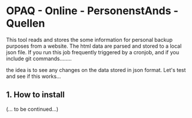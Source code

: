 # OPAQ - Online - PersonenstAnds - Quellen

This tool reads and stores the some information for personal backup purposes from a website.
The html data are parsed and stored to a local json file.
If you run this job frequently triggered by a cronjob, 
and if you include git commands........

the idea is to see any changes on the data stored in json format.
Let's test and see if this works...

## 1. How to install
(... to be continued...)
